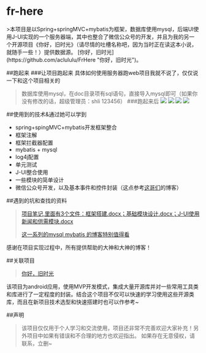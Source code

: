 <h1 >fr-here</h1>
>本项目是以Spring+springMVC+mybatis为框架，数据库使用mysql，后端UI使用J-UI实现的一个服务器端，其中也整合了微信公众号的开发，并且为我的另一个开源项目《你好，旧时光》（请尽情的吐槽名称吧，因为当时正在读这本小说，就随手一些！）提供数据源。  [你好，旧时光](https://github.com/aclululu/FrHere "你好，旧时光")。


##跑起来
###让项目跑起来
具体如何使用服务器跑web项目我就不说了，仅仅说一下和这个项目相关的
>数据库使用mysql，在doc目录项有sql语句，直接导入mysql即可（如果你没有修改的话，超级管理员：shli  123456）
###跑起来后
![](http://i1.piimg.com/1949/ab462ba28e918e46.gif)
![](http://i.imgur.com/GJmVWvv.jpg)
![](http://i.imgur.com/Ag6GA35.jpg)
![](http://i.imgur.com/T6P2AxO.jpg)

##使用到的技术&通过她可以学到
* spring+spingMVC+mybatis开发框架整合
* 框架注解
* 框架拦截器配置
* mybatis + mysql
* log4j配置
* 单元测试
* J-UI整合使用
* 一些模块的简单设计
* 微信公众号开发，以及基本事件和控件封装（这点参考[这哥们](http://my.csdn.net/lyq8479)的博客）


##遇到的坑和查找的资料
>[项目笔记,里面有3个文件：框架搭建.docx；基础模块设计.docx；J-UI使用新闻和供需模块.docx](https://github.com/aclululu/fr-here/blob/master/doc/)
>
>[这一系列的mysql mybatis 的博客特别值得看](http://limingnihao.iteye.com/blog/781671)


感谢在项目实现过程中，所有提供帮助的大神和大神的博客！

##关联项目
>[你好，旧时光](https://github.com/aclululu/FrHere "你好，旧时光")
>
该项目为android应用，使用MVP开发模式，集成大量开源库并对一些常用工具类和库进行了一定程度的封装。结合这个项目不仅可以快速的学习使用这些开源类库，而且在新项目技术选型和快速搭建时也可以作参考~



##声明
>该项目仅仅用于个人学习和交流使用，项目还非常不完善欢迎大家补充！另外项目中如果有错误和不合理的地方也欢迎指出。
如果存在无意侵权，请联系，立删~
